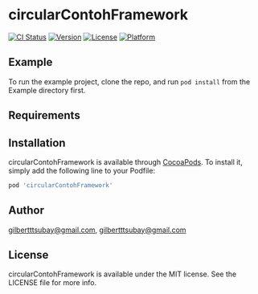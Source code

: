 # circularContohFramework

[![CI Status](https://img.shields.io/travis/gilbertttsubay@gmail.com/circularContohFramework.svg?style=flat)](https://travis-ci.org/gilbertttsubay@gmail.com/circularContohFramework)
[![Version](https://img.shields.io/cocoapods/v/circularContohFramework.svg?style=flat)](https://cocoapods.org/pods/circularContohFramework)
[![License](https://img.shields.io/cocoapods/l/circularContohFramework.svg?style=flat)](https://cocoapods.org/pods/circularContohFramework)
[![Platform](https://img.shields.io/cocoapods/p/circularContohFramework.svg?style=flat)](https://cocoapods.org/pods/circularContohFramework)

## Example

To run the example project, clone the repo, and run `pod install` from the Example directory first.

## Requirements

## Installation

circularContohFramework is available through [CocoaPods](https://cocoapods.org). To install
it, simply add the following line to your Podfile:

```ruby
pod 'circularContohFramework'
```

## Author

gilbertttsubay@gmail.com, gilbertttsubay@gmail.com

## License

circularContohFramework is available under the MIT license. See the LICENSE file for more info.
